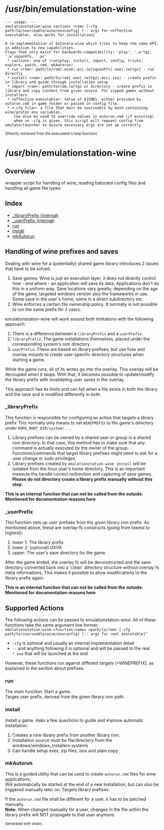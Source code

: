 # /usr/bin/emulationstation-wine

```
--- usage: ---
emulationstation-wine <action> <rom> [-cfg path/to/sourceable/wine/envconfig] [-- args for <effective executable>, also works for installation]

A re-implementation of batocera-wine which tries to keep the same API, in addition to new capabilities.
Flags that only exist for backwards-compatibility: 'play', '.w'tgz, '.w'squashfs, '.pc'
 * <action>: one of (run|play, install, import, config, tricks, explore, patch, cmd, mkAutorun)
 * run <rom>: path/to/rom[.wine|.pc|.(w)squashfs|.exe|.(w)tgz] - run directly
 * install <rom>: path/to/rom[.exe|.(w)tgz|.msi|.iso] - create prefix in library and guide through installation setup
 * import <rom>: path/to/rom.(w)tgz or directory - create prefix in library and copy content from given source. For zipped games without installers.
 * <effective executable>: value of ${CMD}, either provided by autorun.cmd in game folder or passed in config file.
 * <-cfg file>: a file that must be sourceable by bash containing wine/proton env variables.
	Can also be used to override values in autorun.cmd (if existing)
	when no -cfg is given, this script will request config from emulatorlauncher to assure necessary args are set up correctly
```
<sub>(Directly retrieved from the executable's help function)</sub>  

# /usr/bin/emulationstation-wine

## Overview

wrapper script for handling of wine, reading batocera config files and handling all game file types

## Index

* [_libraryPrefix (internal)](#_libraryprefix)
* [_userPrefix (internal)](#_userprefix)
* [run](#run)
* [install](#install)
* [mkAutorun](#mkautorun)

## Handling of wine prefixes and saves

Dealing with wine for a (potentially) shared game library introduces 2 issues that have to be solved.
1. Save games: Wine is just an execution layer, it does not directly control how - and where - an application will save its data.
Applications don't do this in a uniform way. Save locations vary greatly, depending on the age of the game, targeted windows version
also the frameworks in use. Some save in the user's home, some in a direct subdirectory etc.
2. Wine enforces a certain file ownership policy. It normally is not possible to run the same prefix for 2 users.

emulationstation-wine will work around both limitations with the following approach:
1. There is a difference between a `libraryPrefix` and a `userPrefix`.
2. `libraryPrefix`: The game installations themselves, placed under the corresponding system's rom directory.
3. `userPrefix`: These are based on library prefixes, but use fuse and overlay mounts to create user-specific directory structures when starting a game. 

While the game runs, all of its writes go into the overlay. This overlay will be decoupled when it stops.
With that, it becomes possible to update/modify the library prefix with invalidating user saves in the overlay.

This approach has its limits and can fail when a file exists in both the library and the save and is modified differently in both.

### _libraryPrefix

This function is responsible for configuring an action that targets a library prefix
This normally only means to set `WINEPREFIX` to the game's directory under `ROMS_ROOT_DIR/system/...`.
1. Library prefixes can be owned by a shared user or group in a shared rom directory. 
In that case, this method has to make sure that any command is actually executed by the owner of the group.
Functions/commands that target library prefixes might need to ask for a user change or sudo privileges.
2. Library prefixes created by `emulationstation-wine install` will be isolated from the linux user's home directory.
This is an important measure the handle correct redirection and capturing of save games.
**Please do not directory create a library prefix manually without this step.**

**This is an internal function that can not be called from the outside. Mentioned for documentation reasons here**

### _userPrefix

This function sets up user prefixes from the given library rom prefix.
As mentioned above, these are overlay-fs constructs (going from lowest to highest):
1. lower 1: The library prefix
2. lower 2: (optional) DXVK
3. upper: The user's save directory for the game

After the game ended, the overlay fs will be deconstructed and the save directory converted back into a
'clean' directory structure without overlay fs meta informations.
This makes it possible to allow modifications to the library prefix again.

**This is an internal function that can not be called from the outside. Mentioned for documentation reasons here**

## Supported Actions

The following actions can be passed to emulationstation-wine.
All of these functions take the same argument line format:<br>
`emulationstation-wine <function-name> <path/to/rom> [-cfg path/to/sourceable/wine/envconfig] [-- args for real executable]"`
* `-cfg` is optional and usually an internal implementation detail
* `--` and anything following it is optional and will be passed to the real `*.exe` that will be launched at the end

However, these functions run against different targets (=WINEPREFIX), as explained in the section about prefixes.

### run

The main function: Start a game.  
Targes user prefix, derived from the given library rom path.

### install

Install a game. Asks a few questions to guide and improve automatic installation.
1. Creates a new library prefix from another library rom.
2. Installation source must be file/directory from the windows/windows_installers systems
3. Can handle setup exes, zip files, isos and plain copy

### mkAutorun

This is a guided utility that can be used to create `autorun.cmd` files for wine applications.  
Will automatically be started at the end of a new installation, but can also be triggered manually later on.
Targets library prefixes. 

If the `autorun.cmd` file shall be different for a user, it has to be patched manually.  
**Note:** When changed manually for a user, changes in the file within the library prefix will NOT propagate to that user anymore.


<sub>Generated with shdoc</sub>
